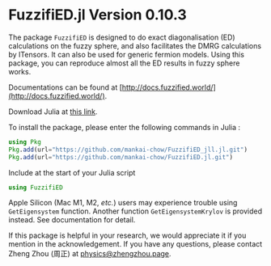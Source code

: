 # FuzzifiED.jl Version 0.10.3

The package `FuzzifiED` is designed to do exact diagonalisation (ED) calculations on the fuzzy sphere, and also facilitates the DMRG calculations by ITensors. It can also be used for generic fermion models. Using this package, you can reproduce almost all the ED results in fuzzy sphere works.

Documentations can be found at [http://docs.fuzzified.world/](http://docs.fuzzified.world/).

Download Julia at [this link](https://julialang.org/downloads/). 

To install the package, please enter the following commands in Julia :
```julia
using Pkg
Pkg.add(url="https://github.com/mankai-chow/FuzzifiED_jll.jl.git")
Pkg.add(url="https://github.com/mankai-chow/FuzzifiED.jl.git")
```
Include at the start of your Julia script
```julia
using FuzzifiED
```

Apple Silicon (Mac M1, M2, _etc._) users may experience trouble using `GetEigensystem` function. Another function `GetEigensystemKrylov` is provided instead. See documentation for detail.

If this package is helpful in your research, we would appreciate it if you mention in the acknowledgement. If you have any questions, please contact Zheng Zhou (周正) at [physics@zhengzhou.page](mailto:physics@zhengzhou.page).
